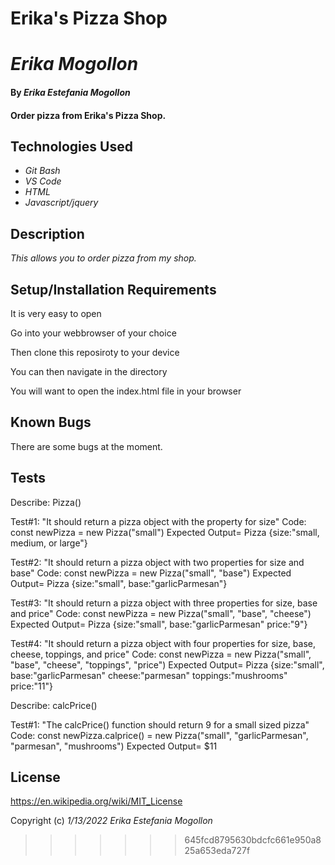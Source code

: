 # Erika's Pizza Shop
# _Erika Mogollon_

#### By _**Erika Estefania Mogollon**_

#### Order pizza from Erika's Pizza Shop.
## Technologies Used

* _Git Bash_
* _VS Code_
* _HTML_
* _Javascript/jquery_

## Description

_This allows you to order pizza from my shop._

## Setup/Installation Requirements

It is very easy to open

Go into your webbrowser of your choice

Then clone this reposiroty to your device

You can then navigate in the directory

You will want to open the index.html file in your browser


## Known Bugs

There are some bugs at the moment.

## Tests

Describe: Pizza()

Test#1: "It should return a pizza object with the property for size" 
Code: const newPizza = new Pizza("small")
Expected Output= Pizza {size:"small, medium, or large"}

Test#2: "It should return a pizza object with two properties for size and base"
Code: const newPizza = new Pizza("small", "base")
Expected Output= Pizza {size:"small", base:"garlicParmesan"}

Test#3: "It should return a pizza object with three properties for size, base and price"
Code: const newPizza = new Pizza("small", "base", "cheese")
Expected Output= Pizza {size:"small", base:"garlicParmesan" price:"9"}

Test#4: "It should return a pizza object with four properties for size, base, cheese, toppings, and price"
Code: const newPizza = new Pizza("small", "base", "cheese", "toppings", "price")
Expected Output= Pizza {size:"small", base:"garlicParmesan" cheese:"parmesan" toppings:"mushrooms" price:"11"}

Describe: calcPrice()

Test#1: "The calcPrice() function should return 9 for a small sized pizza"
Code: const newPizza.calprice() = new Pizza("small", "garlicParmesan", "parmesan", "mushrooms")
Expected Output= $11


## License

https://en.wikipedia.org/wiki/MIT_License

Copyright (c) _1/13/2022_ _Erika Estefania Mogollon_
>>>>>>> 645fcd8795630bdcfc661e950a825a653eda727f
